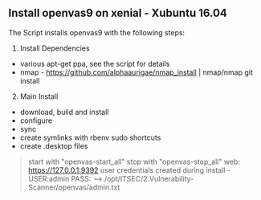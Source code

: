 ## Install openvas9 on xenial - Xubuntu 16.04

The Script installs openvas9 with the following steps:

1. Install Dependencies
- various apt-get ppa, see the script for details
- nmap - https://github.com/alphaaurigae/nmap_install | nmap/nmap git install

2. Main Install
- download, build and install
- configure
- sync
- create symlinks with rbenv sudo shortcuts
- create .desktop files

> start with "openvas-start_all" stop with "openvas-stop_all"
> web: https://127.0.0.1:9392
> user credentials created during install - USER:admin PASS: --> /opt/ITSEC/2.Vulnerability-Scanner/openvas/admin.txt